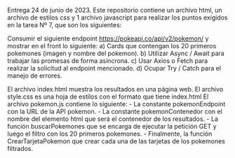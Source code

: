 Entrega 24 de junio de 2023. Este repositorio contiene un archivo html, un archivo de estilos css y 1 archivo javascript para realizar los puntos exigidos en la tarea Nº 7, que son los siguientes:

Consumir el siguiente endpoint https://pokeapi.co/api/v2/pokemon/ y mostrar en el front lo siguiente:
    a) Cards que contengan los 20 primeros pokemones (imagen y nombre del pokemon).
    b) Utilizar Async / Await para trabajar las promesas de forma asíncrona.
    c) Usar Axios o Fetch para realizar la solicitud al endpoint mencionado.
    d) Ocupar Try / Catch para el manejo de errores.

El archivo index.html muestra los resultados en una página web.
El archivo style.css es una hoja de estilos con el formato que tiene index.html
El archivo pokemon.js contiene lo siguiente:
    - La constante pokemonEndpoint con la URL de la API pokemon.
    - La constante pokemonContenedor con el nombre del elemento html que será el contenedor de los resultados.
    - La función buscarPokemones que se encarga de ejecutar la petición GET y luego el filtro con los 20 primeros pokemones.
    - Finalmente, la función CrearTarjetaPokemon que crear cada una de las tarjetas de los pokemones filtrados.